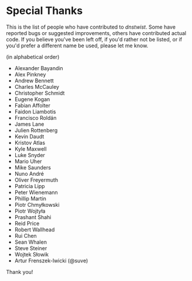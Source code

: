 Special Thanks
==============

This is the list of people who have contributed to *dnstwist*. Some have
reported bugs or suggested improvements, others have contributed actual code.
If you believe you've been left off, if you'd rather not be listed, or if
you'd prefer a different name be used, please let me know.

(in alphabetical order)

- Alexander Bayandin
- Alex Pinkney
- Andrew Bennett
- Charles McCauley
- Christopher Schmidt
- Eugene Kogan
- Fabian Affolter
- Faidon Liambotis
- Francisco Roldán
- James Lane
- Julien Rottenberg
- Kevin Daudt
- Kristov Atlas
- Kyle Maxwell
- Luke Snyder
- Mario Uher
- Mike Saunders
- Nuno André
- Oliver Freyermuth
- Patricia Lipp
- Peter Wienemann
- Phillip Martin
- Piotr Chmyłkowski
- Piotr Wojtyła
- Prashant Shahi
- Reid Price
- Robert Wallhead
- Rui Chen
- Sean Whalen
- Steve Steiner
- Wojtek Słowik
- Artur Frenszek-Iwicki (@suve)

Thank you!
